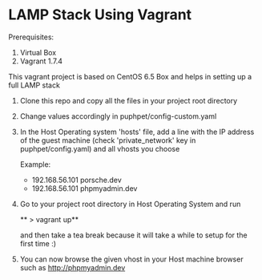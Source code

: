 # LAMP Stack Using Vagrant

Prerequisites:

1. Virtual Box
2. Vagrant 1.7.4

This vagrant project is based on CentOS 6.5 Box and helps in setting up a full LAMP stack

1. Clone this repo and copy all the files in your project root directory

2. Change values accordingly in puphpet/config-custom.yaml

3. In the Host Operating system 'hosts' file, add a line with the IP address of the guest machine (check 'private_network' key in puphpet/config.yaml) and all vhosts you choose 

   Example:

    - 192.168.56.101 porsche.dev
    - 192.168.56.101 phpmyadmin.dev

4. Go to your project root directory in Host Operating System and run

   ** > vagrant up**
   
   and then take a tea break because it will take a while to setup for the first time :)

5. You can now browse the given vhost in your Host machine browser such as http://phpmyadmin.dev


